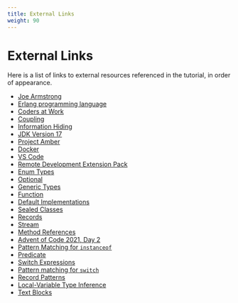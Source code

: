 ```yaml
---
title: External Links
weight: 90
---
```


# External Links

Here is a list of links to external resources referenced in the tutorial,
in order of appearance.

  * [Joe Armstrong](https://en.wikipedia.org/wiki/Joe_Armstrong_(programmer))
  * [Erlang programming language](https://www.erlang.org/)
  * [Coders at Work](https://codersatwork.com/)
  * [Coupling](https://en.wikipedia.org/wiki/Coupling_(computer_programming))
  * [Information Hiding](https://en.wikipedia.org/wiki/Information_hiding)
  * [JDK Version 17](https://openjdk.java.net/projects/jdk/17/)
  * [Project Amber](https://openjdk.java.net/projects/amber/)
  * [Docker](https://docs.docker.com/get-docker/)
  * [VS Code](https://code.visualstudio.com/download)
  * [Remote Development Extension Pack](https://marketplace.visualstudio.com/items?itemName=ms-vscode-remote.vscode-remote-extensionpack)
  * [Enum Types](https://docs.oracle.com/javase/tutorial/java/javaOO/enum.html)
  * [Optional](https://docs.oracle.com/en/java/javase/17/docs/api/java.base/java/util/Optional.html)
  * [Generic Types](https://docs.oracle.com/javase/tutorial/java/generics/types.html)
  * [Function](https://docs.oracle.com/en/java/javase/17/docs/api/java.base/java/util/function/Function.html)
  * [Default Implementations](https://docs.oracle.com/javase/tutorial/java/IandI/defaultmethods.html)
  * [Sealed Classes](https://openjdk.java.net/jeps/409)
  * [Records](https://openjdk.java.net/jeps/395)
  * [Stream](https://docs.oracle.com/en/java/javase/17/docs/api/java.base/java/util/stream/Stream.html)
  * [Method References](https://docs.oracle.com/javase/tutorial/java/javaOO/methodreferences.html)
  * [Advent of Code 2021, Day 2](https://adventofcode.com/2021/day/2)
  * [Pattern Matching for `instanceof`](https://openjdk.java.net/jeps/394)
  * [Predicate](https://docs.oracle.com/en/java/javase/17/docs/api/java.base/java/util/function/Predicate.html)
  * [Switch Expressions](https://openjdk.java.net/jeps/361)
  * [Pattern matching for `switch`](https://openjdk.java.net/jeps/406)
  * [Record Patterns](https://openjdk.java.net/jeps/405)
  * [Local-Variable Type Inference](https://openjdk.java.net/jeps/286)
  * [Text Blocks](https://openjdk.java.net/jeps/378)
